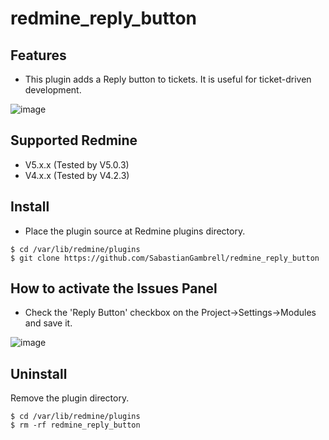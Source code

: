 # redmine_reply_button

## Features

- This plugin adds a Reply button to tickets. It is useful for ticket-driven development.

![image](https://user-images.githubusercontent.com/115391518/194808276-6ba1eaa2-67d0-47fa-b3d2-fa1de7f284d6.png)

## Supported Redmine
- V5.x.x (Tested by V5.0.3)
- V4.x.x (Tested by V4.2.3)

## Install

- Place the plugin source at Redmine plugins directory.

```
$ cd /var/lib/redmine/plugins
$ git clone https://github.com/SabastianGambrell/redmine_reply_button
```

## How to activate the Issues Panel

- Check the 'Reply Button' checkbox on the Project->Settings->Modules and save it.

![image](https://user-images.githubusercontent.com/87136359/204089074-24e2fdb7-08ea-4844-886e-994475c440c8.png)

## Uninstall

Remove the plugin directory.

```
$ cd /var/lib/redmine/plugins
$ rm -rf redmine_reply_button
```
